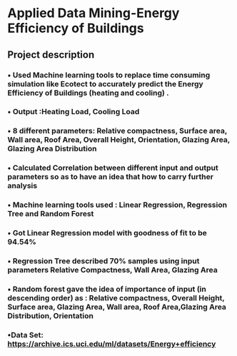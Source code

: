 # Applied Data Mining-Energy Efficiency of Buildings

## Project description
### • Used Machine learning tools to replace time consuming simulation like Ecotect to accurately predict the Energy Efficiency of Buildings (heating and cooling) .
### • Output :Heating Load, Cooling Load
### • 8 different parameters: Relative compactness, Surface area, Wall area, Roof Area, Overall Height, Orientation, Glazing Area, Glazing Area Distribution
### • Calculated Correlation between different input and output parameters so as to have an idea that how to carry further analysis
### • Machine learning tools used : Linear Regression, Regression Tree and Random Forest
### • Got Linear Regression model with goodness of fit to be 94.54%
### • Regression Tree described 70% samples using input parameters Relative Compactness, Wall Area, Glazing Area
### • Random forest gave the idea of importance of input (in descending order) as : Relative compactness, Overall Height, Surface area, Glazing Area, Wall area, Roof Area,Glazing Area Distribution, Orientation

### •Data Set: https://archive.ics.uci.edu/ml/datasets/Energy+efficiency
